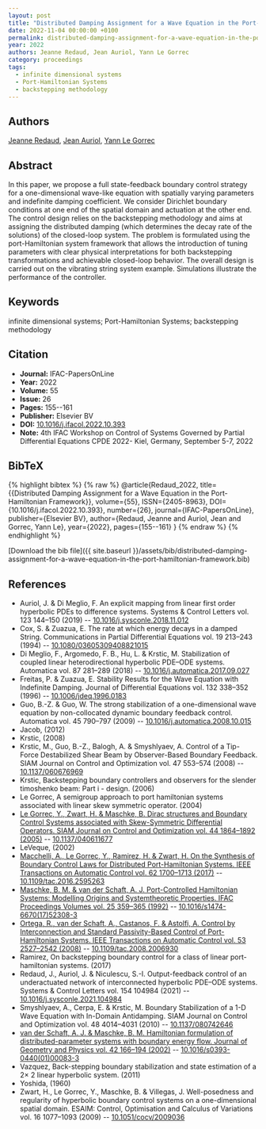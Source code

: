 ```yaml
---
layout: post
title: "Distributed Damping Assignment for a Wave Equation in the Port-Hamiltonian Framework"
date: 2022-11-04 00:00:00 +0100
permalink: distributed-damping-assignment-for-a-wave-equation-in-the-port-hamiltonian-framework
year: 2022
authors: Jeanne Redaud, Jean Auriol, Yann Le Gorrec
category: proceedings
tags:
  - infinite dimensional systems
  - Port-Hamiltonian Systems
  - backstepping methodology
---
```

 
## Authors
[Jeanne Redaud](authors/jeanne-redaud), [Jean Auriol](authors/jean-auriol), [Yann Le Gorrec](authors/yann-le-gorrec)
 
## Abstract
In this paper, we propose a full state-feedback boundary control strategy for a one-dimensional wave-like equation with spatially varying parameters and indefinite damping coefficient. We consider Dirichlet boundary conditions at one end of the spatial domain and actuation at the other end. The control design relies on the backstepping methodology and aims at assigning the distributed damping (which determines the decay rate of the solutions) of the closed-loop system. The problem is formulated using the port-Hamiltonian system framework that allows the introduction of tuning parameters with clear physical interpretations for both backstepping transformations and achievable closed-loop behavior. The overall design is carried out on the vibrating string system example. Simulations illustrate the performance of the controller.
 
## Keywords
infinite dimensional systems; Port-Hamiltonian Systems; backstepping methodology
 
## Citation
- **Journal:** IFAC-PapersOnLine
- **Year:** 2022
- **Volume:** 55
- **Issue:** 26
- **Pages:** 155--161
- **Publisher:** Elsevier BV
- **DOI:** [10.1016/j.ifacol.2022.10.393](https://doi.org/10.1016/j.ifacol.2022.10.393)
- **Note:** 4th IFAC Workshop on Control of Systems Governed by Partial Differential Equations CPDE 2022- Kiel, Germany, September 5-7, 2022
 
## BibTeX
{% highlight bibtex %}
{% raw %}
@article{Redaud_2022,
  title={{Distributed Damping Assignment for a Wave Equation in the Port-Hamiltonian Framework}},
  volume={55},
  ISSN={2405-8963},
  DOI={10.1016/j.ifacol.2022.10.393},
  number={26},
  journal={IFAC-PapersOnLine},
  publisher={Elsevier BV},
  author={Redaud, Jeanne and Auriol, Jean and Gorrec, Yann Le},
  year={2022},
  pages={155--161}
}
{% endraw %}
{% endhighlight %}
 
[Download the bib file]({{ site.baseurl }}/assets/bib/distributed-damping-assignment-for-a-wave-equation-in-the-port-hamiltonian-framework.bib)
 
## References
- Auriol, J. & Di Meglio, F. An explicit mapping from linear first order hyperbolic PDEs to difference systems. Systems &amp; Control Letters vol. 123 144–150 (2019) -- [10.1016/j.sysconle.2018.11.012](https://doi.org/10.1016/j.sysconle.2018.11.012)
- Cox, S. & Zuazua, E. The rate at which energy decays in a damped String. Communications in Partial Differential Equations vol. 19 213–243 (1994) -- [10.1080/03605309408821015](https://doi.org/10.1080/03605309408821015)
- Di Meglio, F., Argomedo, F. B., Hu, L. & Krstic, M. Stabilization of coupled linear heterodirectional hyperbolic PDE–ODE systems. Automatica vol. 87 281–289 (2018) -- [10.1016/j.automatica.2017.09.027](https://doi.org/10.1016/j.automatica.2017.09.027)
- Freitas, P. & Zuazua, E. Stability Results for the Wave Equation with Indefinite Damping. Journal of Differential Equations vol. 132 338–352 (1996) -- [10.1006/jdeq.1996.0183](https://doi.org/10.1006/jdeq.1996.0183)
- Guo, B.-Z. & Guo, W. The strong stabilization of a one-dimensional wave equation by non-collocated dynamic boundary feedback control. Automatica vol. 45 790–797 (2009) -- [10.1016/j.automatica.2008.10.015](https://doi.org/10.1016/j.automatica.2008.10.015)
- Jacob, (2012)
- Krstic, (2008)
- Krstic, M., Guo, B.-Z., Balogh, A. & Smyshlyaev, A. Control of a Tip-Force Destabilized Shear Beam by Observer-Based Boundary Feedback. SIAM Journal on Control and Optimization vol. 47 553–574 (2008) -- [10.1137/060676969](https://doi.org/10.1137/060676969)
- Krstic, Backstepping boundary controllers and observers for the slender timoshenko beam: Part i - design. (2006)
- Le Gorrec, A semigroup approach to port hamiltonian systems associated with linear skew symmetric operator. (2004)
- [Le Gorrec, Y., Zwart, H. & Maschke, B. Dirac structures and Boundary Control Systems associated with Skew-Symmetric Differential Operators. SIAM Journal on Control and Optimization vol. 44 1864–1892 (2005)](dirac-structures-and-boundary-control-systems-associated-with-skew-symmetric-differential-operators) -- [10.1137/040611677](https://doi.org/10.1137/040611677)
- LeVeque, (2002)
- [Macchelli, A., Le Gorrec, Y., Ramirez, H. & Zwart, H. On the Synthesis of Boundary Control Laws for Distributed Port-Hamiltonian Systems. IEEE Transactions on Automatic Control vol. 62 1700–1713 (2017)](on-the-synthesis-of-boundary-control-laws-for-distributed-port-hamiltonian-systems) -- [10.1109/tac.2016.2595263](https://doi.org/10.1109/tac.2016.2595263)
- [Maschke, B. M. & van der Schaft, A. J. Port-Controlled Hamiltonian Systems: Modelling Origins and Systemtheoretic Properties. IFAC Proceedings Volumes vol. 25 359–365 (1992)](port-controlled-hamiltonian-systems-modelling-origins-and-systemtheoretic-properties) -- [10.1016/s1474-6670(17)52308-3](https://doi.org/10.1016/s1474-6670(17)52308-3)
- [Ortega, R., van der Schaft, A., Castanos, F. & Astolfi, A. Control by Interconnection and Standard Passivity-Based Control of Port-Hamiltonian Systems. IEEE Transactions on Automatic Control vol. 53 2527–2542 (2008)](control-by-interconnection-and-standard-passivity-based-control-of-port-hamiltonian-systems) -- [10.1109/tac.2008.2006930](https://doi.org/10.1109/tac.2008.2006930)
- Ramirez, On backstepping boundary control for a class of linear port-hamiltonian systems. (2017)
- Redaud, J., Auriol, J. & Niculescu, S.-I. Output-feedback control of an underactuated network of interconnected hyperbolic PDE–ODE systems. Systems &amp; Control Letters vol. 154 104984 (2021) -- [10.1016/j.sysconle.2021.104984](https://doi.org/10.1016/j.sysconle.2021.104984)
- Smyshlyaev, A., Cerpa, E. & Krstic, M. Boundary Stabilization of a 1-D Wave Equation with In-Domain Antidamping. SIAM Journal on Control and Optimization vol. 48 4014–4031 (2010) -- [10.1137/080742646](https://doi.org/10.1137/080742646)
- [van der Schaft, A. J. & Maschke, B. M. Hamiltonian formulation of distributed-parameter systems with boundary energy flow. Journal of Geometry and Physics vol. 42 166–194 (2002)](hamiltonian-formulation-of-distributed-parameter-systems-with-boundary-energy-flow) -- [10.1016/s0393-0440(01)00083-3](https://doi.org/10.1016/s0393-0440(01)00083-3)
- Vazquez, Back-stepping boundary stabilization and state estimation of a 2× 2 linear hyperbolic system. (2011)
- Yoshida, (1960)
- Zwart, H., Le Gorrec, Y., Maschke, B. & Villegas, J. Well-posedness and regularity of hyperbolic boundary control systems on a one-dimensional spatial domain. ESAIM: Control, Optimisation and Calculus of Variations vol. 16 1077–1093 (2009) -- [10.1051/cocv/2009036](https://doi.org/10.1051/cocv/2009036)

